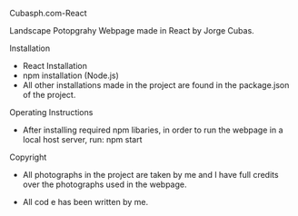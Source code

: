 Cubasph.com-React

Landscape Potopgrahy Webpage made in React by Jorge Cubas. 

Installation 
- React Installation
- npm installation (Node.js)
- All other installations made in the project are found in the package.json of the project.


Operating Instructions
- After installing required npm libaries, in order to run the webpage in a local host server, run:
    npm start
    

Copyright
- All photographs in the project are taken by me and I have full credits over the photographs used in the webpage. 

- All cod   e has been written by me.
